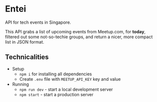 Entei
===

API for tech events in Singapore.

This API grabs a list of upcoming events from Meetup.com, for **today**, filtered out some not-so-techie groups, and return a nicer, more compact list in JSON format.

Technicalities
---

- Setup
  - `npm i` for installing all dependencies
  - Create `.env` file with `MEETUP_API_KEY` key and value
- Running
  - `npm run dev` - start a local development server
  - `npm start` - start a production server